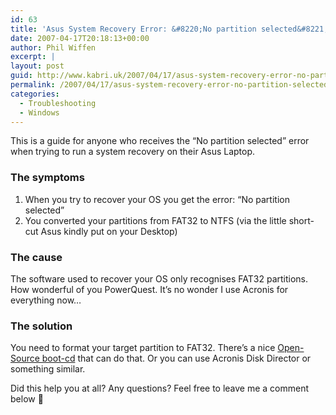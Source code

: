 ```yaml
---
id: 63
title: 'Asus System Recovery Error: &#8220;No partition selected&#8221;'
date: 2007-04-17T20:18:13+00:00
author: Phil Wiffen
excerpt: |
layout: post
guid: http://www.kabri.uk/2007/04/17/asus-system-recovery-error-no-partition-selected/
permalink: /2007/04/17/asus-system-recovery-error-no-partition-selected/
categories:
  - Troubleshooting
  - Windows
---
```

This is a guide for anyone who receives the &#8220;No partition selected&#8221; error when trying to run a system recovery on their Asus Laptop.  
<!--more-->

### The symptoms

  1. When you try to recover your OS you get the error: &#8220;No partition selected&#8221;
  2. You converted your partitions from FAT32 to NTFS (via the little short-cut Asus kindly put on your Desktop)

### The cause

The software used to recover your OS only recognises FAT32 partitions. How wonderful of you PowerQuest. It&#8217;s no wonder I use Acronis for everything now&#8230;

### The solution

You need to format your target partition to FAT32. There&#8217;s a nice [Open-Source boot-cd](http://gparted.sourceforge.net/livecd.php) that can do that. Or you can use Acronis Disk Director or something similar.

Did this help you at all? Any questions? Feel free to leave me a comment below 🙂